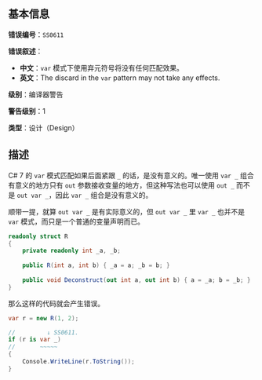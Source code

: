 ## 基本信息

**错误编号**：`SS0611`

**错误叙述**：

* **中文**：`var` 模式下使用弃元符号将没有任何匹配效果。
* **英文**：The discard in the `var` pattern may not take any effects.

**级别**：编译器警告

**警告级别**：1

**类型**：设计（Design）

## 描述

C# 7 的 `var` 模式匹配如果后面紧跟 `_` 的话，是没有意义的。唯一使用 `var _` 组合有意义的地方只有 `out` 参数接收变量的地方，但这种写法也可以使用 `out _` 而不是 `out var _`，因此 `var _` 组合是没有意义的。

顺带一提，就算 `out var _` 是有实际意义的，但 `out var _` 里 `var _` 也并不是 `var` 模式，而只是一个普通的变量声明而已。

```csharp
readonly struct R
{
    private readonly int _a, _b;
    
    public R(int a, int b) { _a = a; _b = b; }
    
    public void Deconstruct(out int a, out int b) { a = _a; b = _b; }
}
```

那么这样的代码就会产生错误。

```csharp
var r = new R(1, 2);

//         ↓ SS0611.
if (r is var _)
//       ~~~~~
{
    Console.WriteLine(r.ToString());
}
```